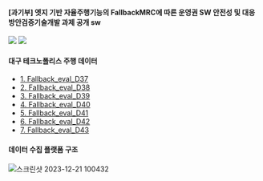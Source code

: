 #### [과기부] 엣지 기반 자율주행기능의 FallbackMRC에 따른 운영권 SW 안전성 및 대응방안검증기술개발 과제 공개 sw

<img src="https://github.com/dudtj7476/FallbackMRC/assets/87180836/d9a3bb1b-9e5a-4df0-ab0f-94dfd034db0b">
<img src="https://github.com/dudtj7476/FallbackMRC/assets/87180836/a2d8f4ce-986a-4a57-93b9-60be1ee910ca">

#### 대구 테크노폴리스 주행 데이터

 - <a href="https://gofile.me/7eXA5/YcLUFOxPv" > 1. Fallback_eval_D37</a>
 - <a href="https://gofile.me/7eXA5/w4NqPEg0Y" > 2. Fallback_eval_D38</a>
 - <a href="https://gofile.me/7eXA5/dNPq4GNFJ" > 3. Fallback_eval_D39</a>
 - <a href="https://gofile.me/7eXA5/ohtDn4f8W" > 4. Fallback_eval_D40</a>
 - <a href="https://gofile.me/7eXA5/nEeprC2gy" > 5. Fallback_eval_D41</a>
 - <a href="https://gofile.me/7eXA5/pfYu1XlB7" > 6. Fallback_eval_D42</a>
 - <a href="https://gofile.me/7eXA5/h6yAC57x4" > 7. Fallback_eval_D43</a>

#### 데이터 수집 플랫폼 구조
![스크린샷 2023-12-21 100432](https://github.com/dudtj7476/FallbackMRC/assets/87180836/fa3e8562-d051-424c-b085-23da6ccf19d6)



